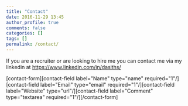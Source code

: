 ```yaml
---
title: "Contact"
date: 2016-11-29 13:45
author_profile: true
comments: false
categories: []
tags: []
permalink: /contact/
---
```

If you are a recruiter or are looking to hire me you can contact me via my linkedin at <a href="https://www.linkedin.com/in/dasiths/" target="_blank">https://www.linkedin.com/in/dasiths/</a>

[contact-form][contact-field label="Name" type="name" required="1"/][contact-field label="Email" type="email" required="1"/][contact-field label="Website" type="url"/][contact-field label="Comment" type="textarea" required="1"/][/contact-form]
